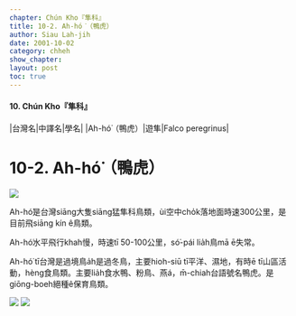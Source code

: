 ```yaml
---
chapter: Chún Kho『隼科』
title: 10-2. Ah-hó͘（鴨虎）
author: Siau Lah-jih
date: 2001-10-02
category: chheh
show_chapter: 
layout: post
toc: true
---
```


#### 10. Chún Kho『隼科』

|台灣名|中譯名|學名|
|Ah-hó͘（鴨虎）|遊隼|Falco peregrinus|


# 10-2. Ah-hó͘（鴨虎）


![](../too5/10/10-2-1.Ah-hó͘.jpg)


Ah-hó͘是台灣siāng大隻siāng猛隼科鳥類，ùi空中cho̍k落地面時速300公里，是目前飛siāng kín ê鳥類。

Ah-hó͘水平飛行khah慢，時速tī 50-100公里，só͘-pái lia̍h鳥mā ē失常。 

Ah-hó͘ tī台灣是過境鳥a̍h是過冬鳥，主要hioh-siū tī平洋、濕地，有時ē tī山區活動，hèng食鳥類。主要lia̍h食水鴨、粉鳥、燕á，m̄-chiah台語號名鴨虎。是giōng-boeh絕種ê保育鳥類。





![](../too5/10/10-2-3.Ah-hó͘.jpg)
![](../too5/10/10-2-2.Ah-hó͘.jpg)

